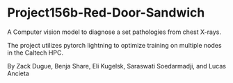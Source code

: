 # Project156b-Red-Door-Sandwich
A Computer vision model to diagnose a set pathologies from chest X-rays.

The project utilizes pytorch lightning to optimize training on multiple nodes in the Caltech HPC.

By Zack Dugue, Benja Share, Eli Kugelsk, Saraswati Soedarmadji, and Lucas Ancieta
